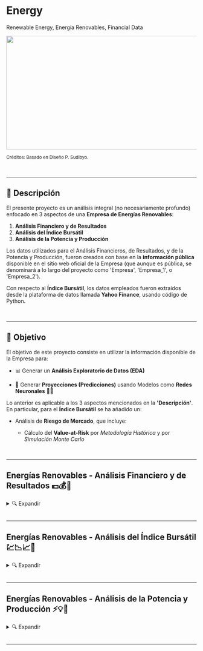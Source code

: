 # Energy
Renewable Energy, Energía Renovables, Financial Data




<img src="https://github.com/vbleal/Energy/blob/main/zImag/Ban_Energy.gif" width="1000" height="300">

<sub>Créditos: Basado en Diseño P. Sudibyo.</sub>


<br>

---

## 📃 Descripción

El presente proyecto es un análisis integral (no necesariamente profundo) enfocado en 3 aspectos de una **Empresa de Energías Renovables**:

1. **Análisis Financiero y de Resultados**
2. **Análisis del Índice Bursátil**
3. **Análisis de la Potencia y Producción**


Los datos utilizados para el Análisis Financieros, de Resultados, y de la Potencia y Producción, fueron creados con base en la **información pública** disponible en el sitio web oficial de la Empresa (que aunque es pública, se denominará a lo largo del proyecto como 'Empresa', 'Empresa_1', o 'Empresa_2'). 


Con respecto al **Índice Bursátil**, los datos empleados fueron extraídos desde la plataforma de datos llamada **Yahoo Finance**, usando código de Python.




<br>

---

## 🎯 Objetivo

El objetivo de este proyecto consiste en utilizar la información disponible de la Empresa para:

* 📊 Generar un **Análisis Exploratorio de Datos (EDA)**
  
* 🔮 Generar **Proyecciones (Predicciones)** usando Modelos como **Redes Neuronales** 🧠🦾


Lo anterior es aplicable a los 3 aspectos mencionados en la **'Descripción'**. En particular, para el **Índice Bursátil** se ha añadido un:

* Análisis de **Riesgo de Mercado**, que incluye:
    
    * Cálculo del **Value-at-Risk** por *Metodología Histórica* y por *Simulación Monte Carlo*



<br>

---

## Energías Renovables - Análisis Financiero y de Resultados 💶💰🔮

<details>
<summary>🔍 Expandir </summary>

<br>   

La descripción, el modelo, los resultados, y el código generado, se encuentran en el siguiente repositorio:

* 📂 [Repositorio: Análisis Financiero y de Resultados](https://github.com/vbleal/Energy/tree/main/Financials)

<br>  




</details>





<br>

---

## Energías Renovables - Análisis del Índice Bursátil 💹📉📈🔮

<details>
<summary>🔍 Expandir </summary>

<br>   

La descripción, el modelo, los resultados, y el código generado, se encuentran en el siguiente repositorio:

* 📂 [Repositorio: Análisis del Índice Bursátil](https://github.com/vbleal/Energy/tree/main/Index)

<br> 





</details>






<br>

---

## Energías Renovables - Análisis de la Potencia y Producción ⚡💡🔮

<details>
<summary>🔍 Expandir </summary>

<br>   

La descripción, el modelo, los resultados, y el código generado, se encuentran en el siguiente repositorio:

* 📂 [Repositorio: Análisis Financiero y de Resultados](https://github.com/vbleal/Energy/tree/main/Power)

<br>







</details>

<br>

---





